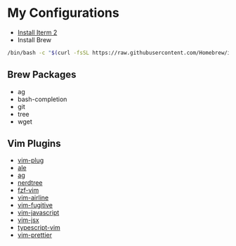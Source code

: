 # My Configurations

- [Install Iterm 2](https://iterm2.com/downloads/stable/latest)
- Install Brew
```sh
/bin/bash -c "$(curl -fsSL https://raw.githubusercontent.com/Homebrew/install/HEAD/install.sh)"
```

## Brew Packages
- ag
- bash-completion
- git
- tree
- wget

## Vim Plugins
- [vim-plug](https://github.com/junegunn/vim-plug)
- [ale](https://github.com/w0rp/ale)
- [ag](https://github.com/rking/ag.vim)
- [nerdtree](https://github.com/scrooloose/nerdtree)
- [fzf-vim](https://github.com/junegunn/fzf.vim)
- [vim-airline](https://github.com/vim-airline/vim-airline)
- [vim-fugitive](https://github.com/tpope/vim-fugitive)
- [vim-javascript](https://github.com/pangloss/vim-javascript)
- [vim-jsx](https://github.com/mxw/vim-jsx)
- [typescript-vim](https://github.com/leafgarland/typescript-vim)
- [vim-prettier](https://github.com/prettier/vim-prettier)
